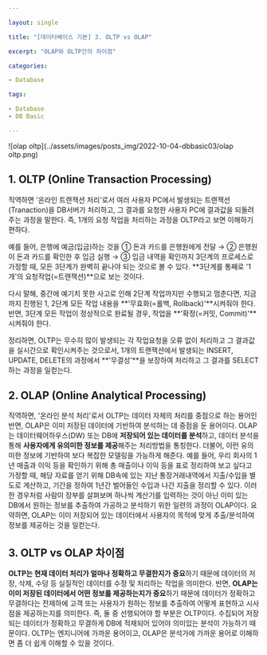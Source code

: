 ```yaml
---

layout: single

title: "[데이터베이스 기본] 3. OLTP vs OLAP"

excerpt: "OLAP와 OLTP간의 차이점"

categories:

- Database

tags:

- Database
- DB Basic

---
```




![olap oltp](../assets/images/posts_img/2022-10-04-dbbasic03/olap oltp.png)



## 1. OLTP (Online Transaction Processing)
직역하면 '온라인 트랜잭션 처리'로서 여러 사용자 PC에서 발생되는 트랜잭션(Tranaction)을 DB서버가 처리하고, 그 결과를 요청한 사용자 PC에 결과값을 되돌려 주는 과정을 말한다. 즉, 1개의 요청 작업을 처리하는 과정을 OLTP라고 보면 이해하기 편하다.

 예를 들어, 은행에 예금(입금)하는 것을 ① 돈과 카드를 은행원에게 전달 → ② 은행원이 돈과 카드를 확인한 후 입금 실행 → ③ 입금 내역을 확인까지 3단계의 프로세스로 가정할 때, 모든 3단계가 완벽히 끝나야 되는 것으로 볼 수 있다. **3단계를 통째로 '1개'의 요청작업(=트랜잭션)**으로 보는 것이다.

 다시 말해, 중간에 예기치 못한 사고로 인해 2단계 작업까지만 수행되고 멈춘다면, 지금까지 진행된 1, 2단계 모든 작업 내용을 **'무효화(=롤백, Rollback)'**시켜줘야 한다. 반면, 3단계 모든 작업이 정상적으로 완료될 경우, 작업을 **'확정(=커밋, Commit)'**시켜줘야 한다.

 정리하면, OLTP는 무수히 많이 발생되는 각 작업요청을 오류 없이 처리하고 그 결과값을 실시간으로 확인시켜주는 것으로서, 1개의 트랜잭션에서 발생되는 INSERT, UPDATE, DELETE의 과정에서 **'무결성'**을 보장하여 처리하고 그 결과를 SELECT하는 과정을 일컫는다.



## 2. OLAP (Online Analytical Processing)
 직역하면, '온라인 분석 처리'로서 OLTP는 데이터 자체의 처리를 중점으로 하는 용어인 반면, OLAP은 이미 저장된 데이터에 기반하여 분석하는 데 중점을 둔 용어이다.
 OLAP는 데이터웨어하우스(DW) 또는 DB에 **저장되어 있는 데이터를 분석**하고, 데이터 분석을 통해 **사용자에게 유의미한 정보를 제공**해주는 처리방법을 통칭한다. 더불어, 이런 유의미한 정보에 기반하여 보다 복잡한 모델링을 가능하게 해준다.
 예를 들어, 우리 회사의 1년 매출과 이익 등을 확인하기 위해 총 매출이나 이익 등을 표로 정리하여 보고 싶다고 가정할 때, 해당 자료를 얻기 위해 DB속에 있는 지난 통장거래내역에서 지출/수입을 별도로 계산하고, 기간을 정하여 1년간 벌어들인 수입과 나간 지출을 정리할 수 있다. 이러한 경우처럼 사람이 장부를 살펴보며 하나씩 계산기를 입력하는 것이 아닌 이미 있는 DB에서 원하는 정보를 추출하여 가공하고 분석하기 위한 일련의 과정이 OLAP이다.
 요약하면, OLAP는 이미 저장되어 있는 데이터에서 사용자의 목적에 맞게 추출/분석하여 정보를 제공하는 것을 일컫는다.



## 3. OLTP vs OLAP 차이점
 **OLTP는 현재 데이터 처리가 얼마나 정확하고 무결한지가 중요**하기 때문에 데이터의 저장, 삭제, 수덩 등 실질적인 데이터를 수정 및 처리하는 작업을 의미한다.
 반면, **OLAP는 이미 저장된 데이터에서 어떤 정보를 제공하는지가 중요**하기 때문에 데이터가 정확하고 무결하다는 전제하에 고객 또는 사용자가 원하는 정보를 추출하여 어떻게 표현하고 시사점을 제공하는지를 의미한다.
 즉, 둘 중 선행되어야 할 부분은 OLTP이다. 수집되어 저장되는 데이터가 정확하고 무결하게 DB에 적재되어 있어야 의미있는 분석이 가능하기 때문이다.
 OLTP는 엔지니어에 가까운 용어이고, OLAP은 분석가에 가까운 용어로 이해하면 좀 더 쉽게 이해할 수 있을 것이다.